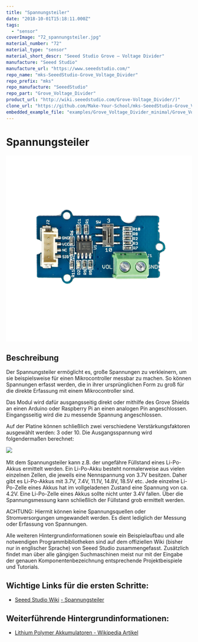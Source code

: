 ```yaml
---
title: "Spannungsteiler"
date: "2018-10-01T15:18:11.000Z"
tags: 
  - "sensor"
coverImage: "72_spannungsteiler.jpg"
material_number: "72"
material_type: "sensor"
material_short_descr: "Seeed Studio Grove – Voltage Divider"
manufacture: "Seeed Studio"
manufacture_url: "https://www.seeedstudio.com/"
repo_name: "mks-SeeedStudio-Grove_Voltage_Divider"
repo_prefix: "mks"
repo_manufacture: "SeeedStudio"
repo_part: "Grove_Voltage_Divider"
product_url: "http://wiki.seeedstudio.com/Grove-Voltage_Divider/)"
clone_url: "https://github.com/Make-Your-School/mks-SeeedStudio-Grove_Voltage_Divider.git"
embedded_example_file: "examples/Grove_Voltage_Divider_minimal/Grove_Voltage_Divider_minimal.ino"
---
```



# Spannungsteiler

![Spannungsteiler](./72_spannungsteiler.png)

## Beschreibung
Der Spannungsteiler ermöglicht es, große Spannungen zu verkleinern, um sie beispielsweise für einen Mikrocontroller messbar zu machen. So können Spannungen erfasst werden, die in ihrer ursprünglichen Form zu groß für die direkte Erfassung mit einem Mikrocontroller sind.

Das Modul wird dafür ausgangsseitig direkt oder mithilfe des Grove Shields an einen Arduino oder Raspberry Pi an einen analogen Pin angeschlossen. Eingangsseitig wird die zu messende Spannung angeschlossen.

Auf der Platine können schließlich zwei verschiedene Verstärkungsfaktoren ausgewählt werden: 3 oder 10. Die Ausgangsspannung wird folgendermaßen berechnet:

![](images/verstaerker_formel_texte_online-1-300x67.png)

 

 

Mit dem Spannungsteiler kann z.B. der ungefähre Füllstand eines Li-Po-Akkus ermittelt werden. Ein Li-Po-Akku besteht normalerweise aus vielen einzelnen Zellen, die jeweils eine Nennspannung von 3.7V besitzen. Daher gibt es Li-Po-Akkus mit 3.7V, 7.4V, 11.1V, 14.8V, 18.5V etc. Jede einzelne Li-Po-Zelle eines Akkus hat im vollgeladenen Zustand eine Spannung von ca. 4.2V. Eine Li-Po-Zelle eines Akkus sollte nicht unter 3.4V fallen. Über die Spannungsmessung kann schließlich der Füllstand grob ermittelt werden.

ACHTUNG: Hiermit können keine Spannungsquellen oder Stromversorgungen umgewandelt werden. Es dient lediglich der Messung oder Erfassung von Spannungen.

Alle weiteren Hintergrundinformationen sowie ein Beispielaufbau und alle notwendigen Programmbibliotheken sind auf dem offiziellen Wiki (bisher nur in englischer Sprache) von Seeed Studio zusammengefasst. Zusätzlich findet man über alle gängigen Suchmaschinen meist nur mit der Eingabe der genauen Komponentenbezeichnung entsprechende Projektbeispiele und Tutorials.

 


<!-- infolist -->


## Wichtige Links für die ersten Schritte:

- [Seeed Studio Wiki](http://wiki.seeedstudio.com/Grove-Voltage_Divider/) [- Spannungsteiler](http://wiki.seeedstudio.com/Grove-Voltage_Divider/)

## Weiterführende Hintergrundinformationen:

- [Lithium Polymer Akkumulatoren - Wikipedia Artikel](https://de.wikipedia.org/wiki/Lithium-Polymer-Akkumulator)

